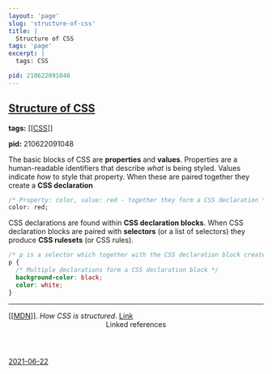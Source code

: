 ```yaml
---
layout: 'page'
slug: 'structure-of-css'
title: |
  Structure of CSS
tags: 'page'
excerpt: |
  tags: CSS

pid: 210622091048
---
```


<h2 class="text-3xl font-semibold mb-4"><a class="rounded-sm focus:outline-none focus:ring-2 focus:ring-offset-2 dark:focus:ring-offset-gray-900 dark:focus:ring-pink-400 focus:ring-pink-700" href="/pages/structure-of-css">Structure of CSS</a></h2>

<div class="space-y-3">
<div class="element-block"><div class="bg-gray-800 py-2 px-4 flex-1 rounded-sm"><strong>tags:</strong> <a class="text-teal-700 dark:text-teal-400 rounded-sm group focus:outline-none focus:ring-2 focus:ring-offset-2 dark:focus:ring-offset-gray-900 dark:focus:ring-pink-400 focus:ring-pink-700" href="/pages/css"><span class="text-gray-300 dark:text-gray-500 group-hover:text-teal-900">[[</span>CSS<span class="text-gray-300 dark:text-gray-500 group-hover:text-teal-900">]]</span></a>

<strong>pid:</strong> 210622091048</div></div>

<div class="element-block ml-0"><div class="flex-1">The basic blocks of CSS are <strong class="text-rose-600 dark:text-rose-400">properties</strong> and <strong class="text-rose-600 dark:text-rose-400">values</strong>. Properties are a human-readable identifiers that describe <em>what</em> is being styled. Values indicate <em>how</em> to style that property. When these are paired together they create a <strong class="text-rose-600 dark:text-rose-400">CSS declaration</strong></div></div>

<div class="element-block ml-0"><div class="flex-1">

```css
/* Property: color, value: red - together they form a CSS declaration */
color: red;
```

</div></div>

<div class="element-block ml-0"><div class="flex-1">CSS declarations are found within <strong class="text-rose-600 dark:text-rose-400">CSS declaration blocks</strong>. When CSS declaration blocks are paired with <strong class="text-rose-600 dark:text-rose-400">selectors</strong> (or a list of selectors) they produce <strong class="text-rose-600 dark:text-rose-400">CSS rulesets</strong> (or CSS rules).</div></div>

<div class="element-block ml-0"><div class="flex-1">

```css
/* p is a selector which together with the CSS declaration block creates a CSS rule */
p {
  /* Multiple declarations form a CSS declaration block */
  background-color: black;
  color: white;
}
```

</div></div>

<hr class="border-gray-700 !my-5" />

<div class="element-block ml-0"><div class="flex-1"><a class="text-teal-700 dark:text-teal-400 rounded-sm group focus:outline-none focus:ring-2 focus:ring-offset-2 dark:focus:ring-offset-gray-900 dark:focus:ring-pink-400 focus:ring-pink-700" href="/pages/mdn"><span class="text-gray-300 dark:text-gray-500 group-hover:text-teal-900">[[</span>MDN<span class="text-gray-300 dark:text-gray-500 group-hover:text-teal-900">]]</span></a>. <em>How CSS is structured</em>. <a class="text-indigo-600 dark:text-indigo-400 rounded-sm focus:outline-none focus:ring-2 focus:ring-offset-2 dark:focus:ring-offset-gray-900 dark:focus:ring-pink-400 focus:ring-pink-700" href="https://developer.mozilla.org/en-US/docs/Learn/CSS/First_steps/How_CSS_is_structured" target="_blank" rel="noopener noreferrer">Link</a></div></div>
</div>


<section class="mt-8 space-y-2">
<header class="text-gray-500 dark:text-gray-400">Linked references</header>
<a class="block bg-gray-100 dark:bg-gray-700 p-4 rounded text-teal-700 dark:text-teal-400 focus:outline-none focus:ring-2 focus:ring-offset-2 dark:focus:ring-offset-gray-900 focus:ring-teal-700 dark:focus:ring-teal-400 hover:ring-2 hover:ring-offset-2 dark:hover:ring-offset-gray-900 dark:hover:ring-teal-400 hover:ring-teal-700" href="/journals/2021-06-22">2021-06-22</a>
  </section>
